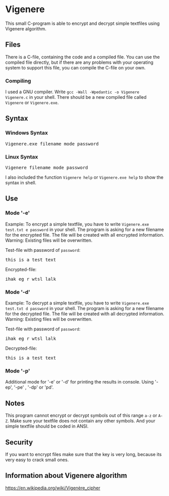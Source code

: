 # Vigenere
This small C-program is able to encrypt and decrypt simple textfiles using Vigenere algorithm.

## Files
There is a C-file, containing the code and a compiled file. You can use the compiled file directly, but if there are any problems with your operating system to support this file, you can compile the C-file on your own.

### Compiling
I used a GNU compiler.
Write <code>gcc -Wall -Wpedantic -o Vigenere Vigenere.c</code> in your shell.
There should be a new compiled file called <code>Vigenere</code> or <code>Vigenere.exe</code>.

## Syntax
### Windows Syntax
<pre>Vigenere.exe filename mode password</pre>
### Linux Syntax
<pre>Vigenere filename mode password</pre>

I also included the function <code>Vigenere help</code> or <code>Vigenere.exe help</code> to show the syntax in shell.

## Use
### Mode '-e'
Example:
To encrypt a simple textfile, you have to write <code>Vigenere.exe test.txt e password</code> in your shell.
The program is asking for a new filename for the encrypted file.
The file will be created with all encrypted information. Warning: Existing files will be overwritten.

Test-file with password of <code>password</code>:

<pre>this is a test text</pre>

Encrypted-file:

<pre>ihak eg r wtsl lalk</pre>

### Mode '-d'
Example:
To decrypt a simple textfile, you have to write <code>Vigenere.exe test.txt d password</code> in your shell.
The program is asking for a new filename for the decrypted file.
The file will be created with all decrypted information. Warning: Existing files will be overwritten.

Test-file with password of <code>password</code>:

<pre>ihak eg r wtsl lalk</pre>

Decrypted-file:

<pre>this is a test text</pre>

### Mode '-p'
Additional mode for '-e' or '-d' for printing the results in console. Using '-ep', '-pe' , '-dp' or 'pd'.

## Notes
This program cannot encrypt or decrypt symbols out of this range <code>a-z</code> or <code>A-Z</code>.
Make sure your textfile does not contain any other symbols. And your simple textfile should be coded in ANSI.

## Security
If you want to encrypt files make sure that the key is very long, because its very easy to crack small ones.

## Information about Vigenere algorithm
https://en.wikipedia.org/wiki/Vigenère_cipher
